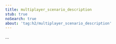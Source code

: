 ```yaml
---
title: multiplayer_scenario_description
stub: true
noSearch: true
about: 'tag:h2/multiplayer_scenario_description'
---
```

  ...
  